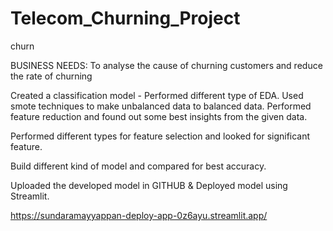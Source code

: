 # Telecom_Churning_Project
churn

BUSINESS NEEDS: To analyse the cause of churning customers and reduce the rate of churning

Created a classification model - Performed different type of EDA. Used smote techniques to make unbalanced data to balanced data. Performed feature reduction and found out some best insights from the given data.

Performed different types for feature selection and looked for significant feature.

Build different kind of model and compared for best accuracy.

Uploaded the developed model in GITHUB & Deployed model using Streamlit.

https://sundaramayyappan-deploy-app-0z6ayu.streamlit.app/

